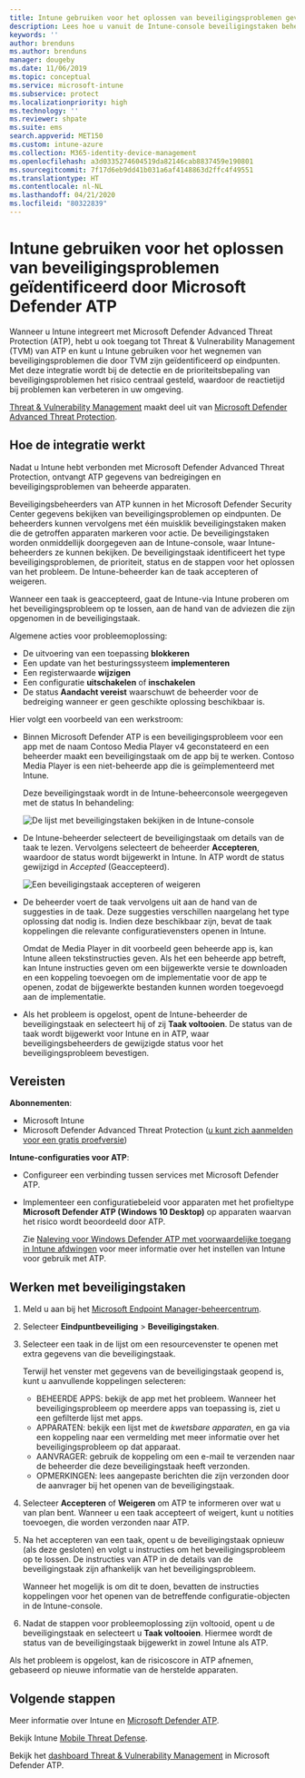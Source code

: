 ```yaml
---
title: Intune gebruiken voor het oplossen van beveiligingsproblemen gevonden door Microsoft Defender ATP - Azure | Microsoft Docs
description: Lees hoe u vanuit de Intune-console beveiligingstaken beheert met Threat & Vulnerability Management, een onderdeel van Microsoft Defender Advanced Threat Protection (ATP).
keywords: ''
author: brenduns
ms.author: brenduns
manager: dougeby
ms.date: 11/06/2019
ms.topic: conceptual
ms.service: microsoft-intune
ms.subservice: protect
ms.localizationpriority: high
ms.technology: ''
ms.reviewer: shpate
ms.suite: ems
search.appverid: MET150
ms.custom: intune-azure
ms.collection: M365-identity-device-management
ms.openlocfilehash: a3d0335274604519da82146cab8837459e190801
ms.sourcegitcommit: 7f17d6eb9dd41b031a6af4148863d2ffc4f49551
ms.translationtype: HT
ms.contentlocale: nl-NL
ms.lasthandoff: 04/21/2020
ms.locfileid: "80322839"
---
```

# <a name="use-intune-to-remediate-vulnerabilities-identified-by-microsoft-defender-atp"></a>Intune gebruiken voor het oplossen van beveiligingsproblemen geïdentificeerd door Microsoft Defender ATP

Wanneer u Intune integreert met Microsoft Defender Advanced Threat Protection (ATP), hebt u ook toegang tot Threat & Vulnerability Management (TVM) van ATP en kunt u Intune gebruiken voor het wegnemen van beveiligingsproblemen die door TVM zijn geïdentificeerd op eindpunten. Met deze integratie wordt bij de detectie en de prioriteitsbepaling van beveiligingsproblemen het risico centraal gesteld, waardoor de reactietijd bij problemen kan verbeteren in uw omgeving.

[Threat & Vulnerability Management](https://docs.microsoft.com/windows/security/threat-protection/windows-defender-atp/next-gen-threat-and-vuln-mgt) maakt deel uit van [Microsoft Defender Advanced Threat Protection](https://docs.microsoft.com/windows/security/threat-protection/windows-defender-atp/windows-defender-advanced-threat-protection).

## <a name="how-integration-works"></a>Hoe de integratie werkt

Nadat u Intune hebt verbonden met Microsoft Defender Advanced Threat Protection, ontvangt ATP gegevens van bedreigingen en beveiligingsproblemen van beheerde apparaten.

Beveiligingsbeheerders van ATP kunnen in het Microsoft Defender Security Center gegevens bekijken van beveiligingsproblemen op eindpunten. De beheerders kunnen vervolgens met één muisklik beveiligingstaken maken die de getroffen apparaten markeren voor actie. De beveiligingstaken worden onmiddellijk doorgegeven aan de Intune-console, waar Intune-beheerders ze kunnen bekijken. De beveiligingstaak identificeert het type beveiligingsproblemen, de prioriteit, status en de stappen voor het oplossen van het probleem. De Intune-beheerder kan de taak accepteren of weigeren.

Wanneer een taak is geaccepteerd, gaat de Intune-via Intune proberen om het beveiligingsprobleem op te lossen, aan de hand van de adviezen die zijn opgenomen in de beveiligingstaak.

Algemene acties voor probleemoplossing:

- De uitvoering van een toepassing **blokkeren**
- Een update van het besturingssysteem **implementeren**
- Een registerwaarde **wijzigen**
- Een configuratie **uitschakelen** of **inschakelen**
- De status **Aandacht vereist** waarschuwt de beheerder voor de bedreiging wanneer er geen geschikte oplossing beschikbaar is.

Hier volgt een voorbeeld van een werkstroom:

- Binnen Microsoft Defender ATP is een beveiligingsprobleem voor een app met de naam Contoso Media Player v4 geconstateerd en een beheerder maakt een beveiligingstaak om de app bij te werken. Contoso Media Player is een niet-beheerde app die is geïmplementeerd met Intune.

  Deze beveiligingstaak wordt in de Intune-beheerconsole weergegeven met de status In behandeling:

  ![De lijst met beveiligingstaken bekijken in de Intune-console](./media/atp-manage-vulnerabilities/temp-security-tasks.png)

- De Intune-beheerder selecteert de beveiligingstaak om details van de taak te lezen.  Vervolgens selecteert de beheerder **Accepteren**, waardoor de status wordt bijgewerkt in Intune. In ATP wordt de status gewijzigd in *Accepted* (Geaccepteerd).

  ![Een beveiligingstaak accepteren of weigeren](./media/atp-manage-vulnerabilities/temp-accept-task.png)

- De beheerder voert de taak vervolgens uit aan de hand van de suggesties in de taak. Deze suggesties verschillen naargelang het type oplossing dat nodig is. Indien deze beschikbaar zijn, bevat de taak koppelingen die relevante configuratievensters openen in Intune.

  Omdat de Media Player in dit voorbeeld geen beheerde app is, kan Intune alleen tekstinstructies geven. Als het een beheerde app betreft, kan Intune instructies geven om een bijgewerkte versie te downloaden en een koppeling toevoegen om de implementatie voor de app te openen, zodat de bijgewerkte bestanden kunnen worden toegevoegd aan de implementatie.

- Als het probleem is opgelost, opent de Intune-beheerder de beveiligingstaak en selecteert hij of zij **Taak voltooien**.  De status van de taak wordt bijgewerkt voor Intune en in ATP, waar beveiligingsbeheerders de gewijzigde status voor het beveiligingsprobleem bevestigen.

## <a name="prerequisites"></a>Vereisten  

**Abonnementen**:

- Microsoft Intune  
- Microsoft Defender Advanced Threat Protection ([u kunt zich aanmelden voor een gratis proefversie](https://www.microsoft.com/WindowsForBusiness/windows-atp?ocid=docs-wdatp-main-abovefoldlink))

**Intune-configuraties voor ATP**:

- Configureer een verbinding tussen services met Microsoft Defender ATP.
- Implementeer een configuratiebeleid voor apparaten met het profieltype **Microsoft Defender ATP (Windows 10 Desktop)** op apparaten waarvan het risico wordt beoordeeld door ATP.

  Zie [Naleving voor Windows Defender ATP met voorwaardelijke toegang in Intune afdwingen](advanced-threat-protection.md#enable-microsoft-defender-atp-in-intune) voor meer informatie over het instellen van Intune voor gebruik met ATP.

## <a name="work-with-security-tasks"></a>Werken met beveiligingstaken

1. Meld u aan bij het [Microsoft Endpoint Manager-beheercentrum](https://go.microsoft.com/fwlink/?linkid=2109431).

2. Selecteer **Eindpuntbeveiliging** > **Beveiligingstaken**.

3. Selecteer een taak in de lijst om een resourcevenster te openen met extra gegevens van die beveiligingstaak.

   Terwijl het venster met gegevens van de beveiligingstaak geopend is, kunt u aanvullende koppelingen selecteren:

   - BEHEERDE APPS: bekijk de app met het probleem. Wanneer het beveiligingsprobleem op meerdere apps van toepassing is, ziet u een gefilterde lijst met apps.
   - APPARATEN: bekijk een lijst met de *kwetsbare apparaten*, en ga via een koppeling naar een vermelding met meer informatie over het beveiligingsprobleem op dat apparaat.
   - AANVRAGER: gebruik de koppeling om een e-mail te verzenden naar de beheerder die deze beveiligingstaak heeft verzonden.
   - OPMERKINGEN: lees aangepaste berichten die zijn verzonden door de aanvrager bij het openen van de beveiligingstaak.

4. Selecteer **Accepteren** of **Weigeren** om ATP te informeren over wat u van plan bent. Wanneer u een taak accepteert of weigert, kunt u notities toevoegen, die worden verzonden naar ATP.

5. Na het accepteren van een taak, opent u de beveiligingstaak opnieuw (als deze gesloten) en volgt u instructies om het beveiligingsprobleem op te lossen. De instructies van ATP in de details van de beveiligingstaak zijn afhankelijk van het beveiligingsprobleem.

   Wanneer het mogelijk is om dit te doen, bevatten de instructies koppelingen voor het openen van de betreffende configuratie-objecten in de Intune-console.

6. Nadat de stappen voor probleemoplossing zijn voltooid, opent u de beveiligingstaak en selecteert u **Taak voltooien**.  Hiermee wordt de status van de beveiligingstaak bijgewerkt in zowel Intune als ATP.

Als het probleem is opgelost, kan de risicoscore in ATP afnemen, gebaseerd op nieuwe informatie van de herstelde apparaten.

## <a name="next-steps"></a>Volgende stappen
Meer informatie over Intune en [Microsoft Defender ATP](advanced-threat-protection.md).

Bekijk Intune [Mobile Threat Defense](mobile-threat-defense.md).

Bekijk het [dashboard Threat & Vulnerability Management](https://docs.microsoft.com/windows/security/threat-protection/windows-defender-atp/tvm-dashboard-insights) in Microsoft Defender ATP.
